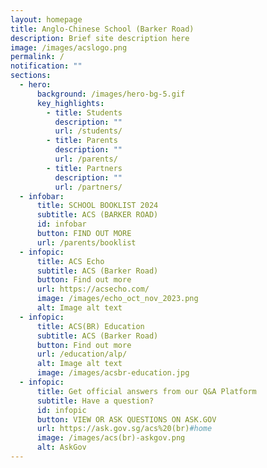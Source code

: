 ```yaml
---
layout: homepage
title: Anglo-Chinese School (Barker Road)
description: Brief site description here
image: /images/acslogo.png
permalink: /
notification: ""
sections:
  - hero:
      background: /images/hero-bg-5.gif
      key_highlights:
        - title: Students
          description: ""
          url: /students/
        - title: Parents
          description: ""
          url: /parents/
        - title: Partners
          description: ""
          url: /partners/
  - infobar:
      title: SCHOOL BOOKLIST 2024
      subtitle: ACS (BARKER ROAD)
      id: infobar
      button: FIND OUT MORE
      url: /parents/booklist
  - infopic:
      title: ACS Echo
      subtitle: ACS (Barker Road)
      button: Find out more
      url: https://acsecho.com/
      image: /images/echo_oct_nov_2023.png
      alt: Image alt text
  - infopic:
      title: ACS(BR) Education
      subtitle: ACS (Barker Road)
      button: Find out more
      url: /education/alp/
      alt: Image alt text
      image: /images/acsbr-education.jpg
  - infopic:
      title: Get official answers from our Q&A Platform
      subtitle: Have a question?
      id: infopic
      button: VIEW OR ASK QUESTIONS ON ASK.GOV
      url: https://ask.gov.sg/acs%20(br)#home
      image: /images/acs(br)-askgov.png
      alt: AskGov
---
```


